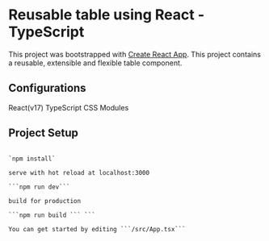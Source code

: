 # Reusable table using React - TypeScript

This project was bootstrapped with [Create React App](https://github.com/facebook/create-react-app).
This project contains a reusable, extensible and flexible table component.

## Configurations
React(v17)
TypeScript
CSS Modules

## Project Setup

```install dependencies

`npm install`                                                              

serve with hot reload at localhost:3000

```npm run dev```

build for production

```npm run build ``` ```

You can get started by editing ```/src/App.tsx```

